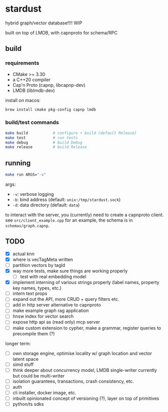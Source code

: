 
# stardust

hybrid graph/vector database!!!! WIP

built on top of LMDB, with capnproto for schema/RPC

## build

### requirements

- CMake >= 3.30
- a C++20 compiler
- Cap'n Proto (capnp, libcapnp-dev)
- LMDB (liblmdb-dev)

install on macos:

```bash
brew install cmake pkg-config capnp lmdb
```

### build/test commands

```bash
make build           # configure + build (default Release)
make test            # run tests
make debug           # build Debug
make release         # build Release
```

## running

```bash
make run ARGS="-v"
```

args:

- `-v`: verbose logging
- `-b`: bind address (default: `unix:/tmp/stardust.sock`)
- `-d`: data directory (default: `data`)

to interact with the server, you (currently) need to create a capnproto client.
see `src/client_example.cpp` for an example, the schema is in `schemas/graph.capnp`.

## TODO

- [X] actual knn
- [X] where is vecTagMeta written
- [ ] partition vectors by tagId
- [X] way more tests, make sure things are working properly
  - [ ] test with real embedding model
- [X] implement interning of various strings properly (label names, property key names, types, etc.)
- [ ] intern text props
- [ ] expand out the API, more CRUD + query filters etc.
- [ ] add in http server alternative to capnproto
- [ ] make example graph rag application
- [ ] hnsw index for vector search
- [ ] expose http api as (read only) mcp server
- [ ] make custom extension to cypher, make a grammar, register queries to precompile them (?)

longer term:

- [ ] own storage engine, optimise locality w/ graph location and vector latent space
- [ ] simd stuff
- [ ] think deeper about concurrency model, LMDB single-writer currently but could be multi-writer
- [ ] isolation guarantees, transactions, crash consistency, etc.
- [ ] auth
- [ ] cli installer, docker image, etc.
- [ ] inbuilt opinionated concept of versioning (?), layer on top of primitives
- [ ] python/ts sdks

